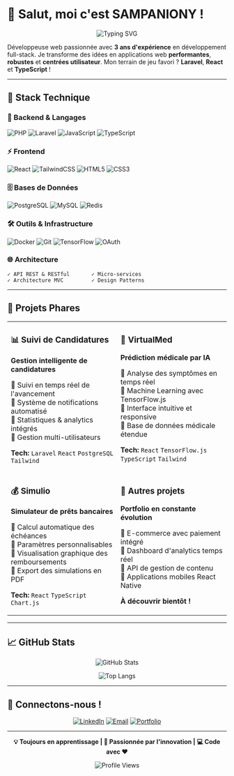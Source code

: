 # 👋 Salut, moi c'est SAMPANIONY !

<div align="center">
  
  ![Typing SVG](https://readme-typing-svg.demolab.com?font=Fira+Code&weight=600&size=28&duration=3000&pause=1000&color=6366F1&center=true&vCenter=true&repeat=true&width=600&lines=Développeuse+Full-Stack+Passionnée;3+ans+d'expérience;Création+d'apps+innovantes)

</div>

Développeuse web passionnée avec **3 ans d'expérience** en développement full-stack. Je transforme des idées en applications web **performantes**, **robustes** et **centrées utilisateur**. Mon terrain de jeu favori ? **Laravel**, **React** et **TypeScript** !

---

## 🚀 Stack Technique

### 💎 Backend & Langages
![PHP](https://img.shields.io/badge/PHP-777BB4?style=for-the-badge&logo=php&logoColor=white)
![Laravel](https://img.shields.io/badge/Laravel_12-FF2D20?style=for-the-badge&logo=laravel&logoColor=white)
![JavaScript](https://img.shields.io/badge/JavaScript-F7DF1E?style=for-the-badge&logo=javascript&logoColor=black)
![TypeScript](https://img.shields.io/badge/TypeScript-3178C6?style=for-the-badge&logo=typescript&logoColor=white)

### ⚡ Frontend
![React](https://img.shields.io/badge/React_18-61DAFB?style=for-the-badge&logo=react&logoColor=black)
![TailwindCSS](https://img.shields.io/badge/Tailwind_CSS-06B6D4?style=for-the-badge&logo=tailwindcss&logoColor=white)
![HTML5](https://img.shields.io/badge/HTML5-E34F26?style=for-the-badge&logo=html5&logoColor=white)
![CSS3](https://img.shields.io/badge/CSS3-1572B6?style=for-the-badge&logo=css3&logoColor=white)

### 🗄️ Bases de Données
![PostgreSQL](https://img.shields.io/badge/PostgreSQL-316192?style=for-the-badge&logo=postgresql&logoColor=white)
![MySQL](https://img.shields.io/badge/MySQL-4479A1?style=for-the-badge&logo=mysql&logoColor=white)
![Redis](https://img.shields.io/badge/Redis-DC382D?style=for-the-badge&logo=redis&logoColor=white)

### 🛠️ Outils & Infrastructure
![Docker](https://img.shields.io/badge/Docker-2496ED?style=for-the-badge&logo=docker&logoColor=white)
![Git](https://img.shields.io/badge/Git-F05032?style=for-the-badge&logo=git&logoColor=white)
![TensorFlow](https://img.shields.io/badge/TensorFlow.js-FF6F00?style=for-the-badge&logo=tensorflow&logoColor=white)
![OAuth](https://img.shields.io/badge/OAuth_2.0-4285F4?style=for-the-badge&logo=google&logoColor=white)

### 🌐 Architecture
```
✓ API REST & RESTful       ✓ Micro-services
✓ Architecture MVC         ✓ Design Patterns
```

---

## 🌟 Projets Phares

<table>
<tr>
<td width="50%">

### 📊 Suivi de Candidatures
**Gestion intelligente de candidatures**

🔹 Suivi en temps réel de l'avancement  
🔹 Système de notifications automatisé  
🔹 Statistiques & analytics intégrés  
🔹 Gestion multi-utilisateurs  

**Tech:** `Laravel` `React` `PostgreSQL` `Tailwind`

</td>
<td width="50%">

### 🏥 VirtualMed
**Prédiction médicale par IA**

🔹 Analyse des symptômes en temps réel  
🔹 Machine Learning avec TensorFlow.js  
🔹 Interface intuitive et responsive  
🔹 Base de données médicale étendue  

**Tech:** `React` `TensorFlow.js` `TypeScript` `Tailwind`

</td>
</tr>
<tr>
<td width="50%">

### 💰 Simulio
**Simulateur de prêts bancaires**

🔹 Calcul automatique des échéances  
🔹 Paramètres personnalisables  
🔹 Visualisation graphique des remboursements  
🔹 Export des simulations en PDF  

**Tech:** `React` `TypeScript` `Chart.js`

</td>
<td width="50%">

### 🚧 Autres projets
**Portfolio en constante évolution**

🔹 E-commerce avec paiement intégré  
🔹 Dashboard d'analytics temps réel  
🔹 API de gestion de contenu  
🔹 Applications mobiles React Native  

**À découvrir bientôt !**

</td>
</tr>
</table>

---

## 📈 GitHub Stats

<div align="center">
  
  ![GitHub Stats](https://github-readme-stats.vercel.app/api?username=sampaniony&show_icons=true&theme=react&hide_border=true&bg_color=0D1117&title_color=6366F1&icon_color=6366F1)
  
  ![Top Langs](https://github-readme-stats.vercel.app/api/top-langs/?username=sampaniony&layout=compact&theme=react&hide_border=true&bg_color=0D1117&title_color=6366F1)

</div>

---

## 🤝 Connectons-nous !

<div align="center">

[![LinkedIn](https://img.shields.io/badge/LinkedIn-0A66C2?style=for-the-badge&logo=linkedin&logoColor=white)](https://www.linkedin.com/in/sampaniony-rakotoarivelo-bbb7a221a/)
[![Email](https://img.shields.io/badge/Email-EA4335?style=for-the-badge&logo=gmail&logoColor=white)](mailto:sampanionyra55@gmail.com)
[![Portfolio](https://img.shields.io/badge/Portfolio-6366F1?style=for-the-badge&logo=google-chrome&logoColor=white)](#)

</div>

---

<div align="center">
  
  **💡 Toujours en apprentissage | 🚀 Passionnée par l'innovation | 💻 Code avec ❤️**
  
  ![Profile Views](https://komarev.com/ghpvc/?username=sampaniony&color=6366F1&style=for-the-badge)

</div>
